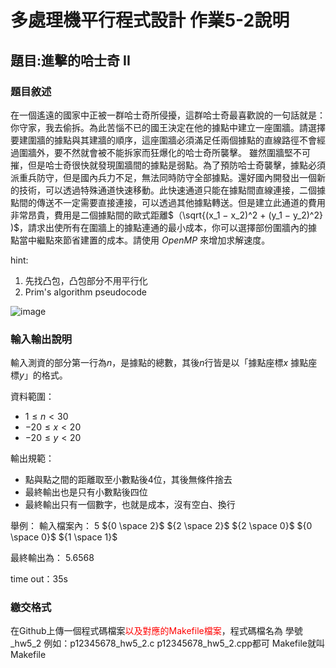 # 多處理機平行程式設計 作業5-2說明


## 題目:進擊的哈士奇 II


### 題目敘述

在一個遙遠的國家中正被一群哈士奇所侵擾，這群哈士奇最喜歡說的一句話就是：你守家，我去偷拆。為此苦惱不已的國王決定在他的據點中建立一座圍牆。請選擇要建圍牆的據點與其建牆的順序，這座圍牆必須滿足任兩個據點的直線路徑不會經過圍牆外，要不然就會被不能拆家而狂爆化的哈士奇所襲擊。
雖然圍牆堅不可摧，但是哈士奇很快就發現圍牆間的據點是弱點。為了預防哈士奇襲擊，據點必須派重兵防守，但是國內兵力不足，無法同時防守全部據點。還好國內開發出一個新的技術，可以透過特殊通道快速移動。此快速通道只能在據點間直線連接，二個據點間的傳送不一定需要直接連接，可以透過其他據點轉送。但是建立此通道的費用非常昂貴，費用是二個據點間的歐式距離$（\sqrt{(x_1 − x_2)^2 + (y_1 − y_2)^2} )$，請求出使所有在圍牆上的據點連通的最小成本，你可以選擇部份圍牆內的據點當中繼點來節省建置的成本。請使用 $OpenMP$ 來增加求解速度。

hint:
1. 先找凸包，凸包部分不用平行化
2. Prim's algorithm pseudocode

![image](https://hackmd.io/_uploads/BkFjwV7Ep.png)


### 輸入輸出說明
輸入測資的部分第一行為$n$，是據點的總數，其後$n$行皆是以「據點座標$x$ 據點座標$y$」的格式。

資料範圍：
* $1 \leq n < 30$
* $-20 \leq x < 20$
* $-20 \leq y < 20$

輸出規範：
* 點與點之間的距離取至小數點後4位，其後無條件捨去
* 最終輸出也是只有小數點後四位
* 最終輸出只有一個數字，也就是成本，沒有空白、換行

舉例：
輸入檔案內：
${5}$ 
${0 \space 2}$
${2 \space 2}$
${2 \space 0}$
${0 \space 0}$
${1 \space 1}$

最終輸出為：
${5.6568}$

time out：35s


### 繳交格式

在Github上傳一個程式碼檔案<font color="#f00">以及對應的Makefile檔案</font>，程式碼檔名為 學號_hw5_2 
例如：p12345678_hw5_2.c p12345678_hw5_2.cpp都可
Makefile就叫Makefile

